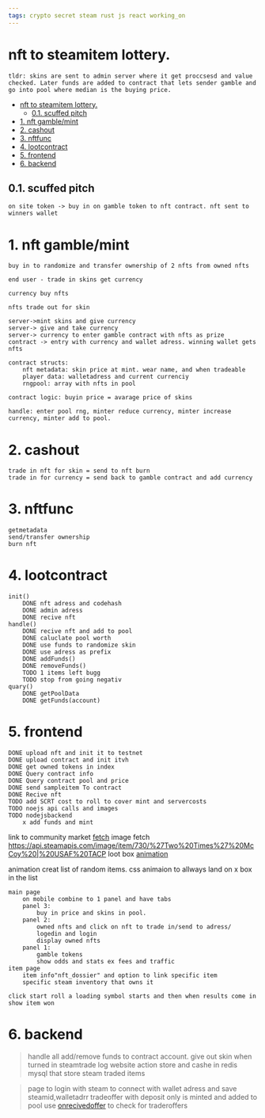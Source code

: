```yaml
---
tags: crypto secret steam rust js react working_on
---
```

# nft to steamitem lottery.
```
tldr: skins are sent to admin server where it get proccsesd and value checked. Later funds are added to contract that lets sender gamble and go into pool where median is the buying price.
```

- [nft to steamitem lottery.](#nft-to-steamitem-lottery)
  - [0.1. scuffed pitch](#01-scuffed-pitch)
- [1. nft gamble/mint](#1-nft-gamblemint)
- [2. cashout](#2-cashout)
- [3. nftfunc](#3-nftfunc)
- [4. lootcontract](#4-lootcontract)
- [5. frontend](#5-frontend)
- [6. backend](#6-backend)
  
## 0.1. scuffed pitch
    on site token -> buy in on gamble token to nft contract. nft sent to winners wallet
# 1. nft gamble/mint

    buy in to randomize and transfer ownership of 2 nfts from owned nfts

    end user - trade in skins get currency

    currency buy nfts 

    nfts trade out for skin

    server->mint skins and give currency
    server-> give and take currency
    server-> currency to enter gamble contract with nfts as prize
    contract -> entry with currency and wallet adress. winning wallet gets nfts

    contract structs:
        nft metadata: skin price at mint. wear name, and when tradeable
        player data: walletadress and current currenciy
        rngpool: array with nfts in pool

    contract logic: buyin price = avarage price of skins

    handle: enter pool rng, minter reduce currency, minter increase currency, minter add to pool.

# 2. cashout

    trade in nft for skin = send to nft burn
    trade in for currency = send back to gamble contract and add currency

# 3. nftfunc

    getmetadata
    send/transfer ownership
    burn nft

# 4. lootcontract

    init()
        DONE nft adress and codehash
        DONE admin adress
        DONE recive nft
    handle()
        DONE recive nft and add to pool
        DONE caluclate pool worth
        DONE use funds to randomize skin
        DONE use adress as prefix
        DONE addFunds()
        DONE removeFunds()
        TODO 1 items left bugg
        TODO stop from going negativ
    quary()
        DONE getPoolData
        DONE getFunds(account)

# 5. frontend
```
DONE upload nft and init it to testnet
DONE upload contract and init itvh
DONE get owned tokens in index
DONE Query contract info 
DONE Query contract pool and price
DONE send sampleitem To contract
DONE Recive nft
TODO add SCRT cost to roll to cover mint and servercosts
TODO noejs api calls and images
TODO nodejsbackend
    x add funds and mint
```    

link to community market [fetch](https://steamcommunity.com/market/priceoverview/?appid=730&currency=1&market_hash_name=%27Two%20Times%27%20McCoy%20|%20USAF%20TACP) 
image fetch https://api.steamapis.com/image/item/730/%27Two%20Times%27%20McCoy%20|%20USAF%20TACP
loot box [animation](https://codepen.io/stenasd/pen/RwjMobx) 

animation creat list of random items. css animaion to allways land on x box in the list
```
main page
    on mobile combine to 1 panel and have tabs
    panel 3:
        buy in price and skins in pool.
    panel 2:
        owned nfts and click on nft to trade in/send to adress/
        logedin and login
        display owned nfts
    panel 1:
        gamble tokens
        show odds and stats ex fees and traffic
item page
    item info"nft_dossier" and option to link specific item
    specific steam inventory that owns it
    
click start roll a loading symbol starts and then when results come in show item won
```

# 6. backend

>  handle all add/remove funds to contract account. give out skin when turned in
> steamtrade
> log website action
> store and cashe in redis
> mysql that store steam traded items

> page to login with steam to connect with wallet adress and save steamid,walletadrr
> tradeoffer with deposit only is minted and added to pool use [onrecivedoffer](https://github.com/DoctorMcKay/node-steam-tradeoffer-manager/blob/master/examples/storehouse-steam.js) to check for traderoffers